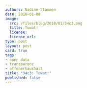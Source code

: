 ```yaml
---
authors: Nadine Stammen
date: 2018-01-08
image: 
  src: /files/blog/2018/01/34c3.png
  title: Tuwat! 
  license: 
  license_url: 
type: post
layout: post
card: true
tags:
- open data
- transparenz
- offenerhaushalt
title: "34c3: Tuwat!"
published: false
---
```


